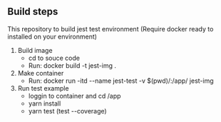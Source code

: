 ## Build steps

This repository to build jest test environment
(Require docker ready to installed on your environment)

1. Build image
    - cd to souce code
    - Run: docker build -t jest-img .
2. Make container
    - Run: docker run -itd --name jest-test -v \$(pwd)/:/app/ jest-img
3. Run test example
    - loggin to container and cd /app
    - yarn install
    - yarn test (test --coverage)
